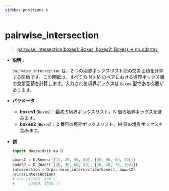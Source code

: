 ```yaml
---
sidebar_position: 6
---
```


# pairwise_intersection

> [pairwise_intersection(boxes1: Boxes, boxes2: Boxes) -> np.ndarray](https://github.com/DocsaidLab/DocsaidKit/blob/012540eebaebb2718987dd3ec0f7dcf40f403caa/docsaidkit/structures/functionals.py#L17)

- **説明**：

  `pairwise_intersection` は、2 つの境界ボックスリスト間の交差面積を計算する関数です。この関数は、すべての N x M のペアにおける境界ボックス間の交差面積を計算します。入力される境界ボックスは `Boxes` 型である必要があります。

- **パラメータ**

  - **boxes1** (`Boxes`)：最初の境界ボックスリスト。N 個の境界ボックスを含みます。
  - **boxes2** (`Boxes`)：2 番目の境界ボックスリスト。M 個の境界ボックスを含みます。

- **例**

  ```python
  import docsaidkit as D

  boxes1 = D.Boxes([[10, 20, 50, 80], [20, 30, 60, 90]])
  boxes2 = D.Boxes([[20, 30, 60, 90], [30, 40, 70, 100]])
  intersection = D.pairwise_intersection(boxes1, boxes2)
  print(intersection)
  # >>> [[1500. 800.]
  #      [2400. 1500.]]
  ```

